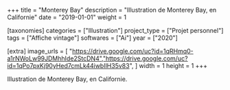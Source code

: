 +++
title = "Monterey Bay"
description = "Illustration de Monterey Bay, en Californie"
date = "2019-01-01"
weight = 1

[taxonomies]
categories = ["Illustration"]
project_type = ["Projet personnel"]
tags = ["Affiche vintage"]
softwares = ["Ai"]
year = ["2020"]

[extra]
image_urls = [
     "https://drive.google.com/uc?id=1qRHmq0-a1rNWoLw99JDMhhIde2StcDN4","https://drive.google.com/uc?id=1qPo7pxKj90yHed7cmLk44iwbIlH35v83",
]
width = 1
height = 1
+++

Illustration de Monterey Bay, en Californie.